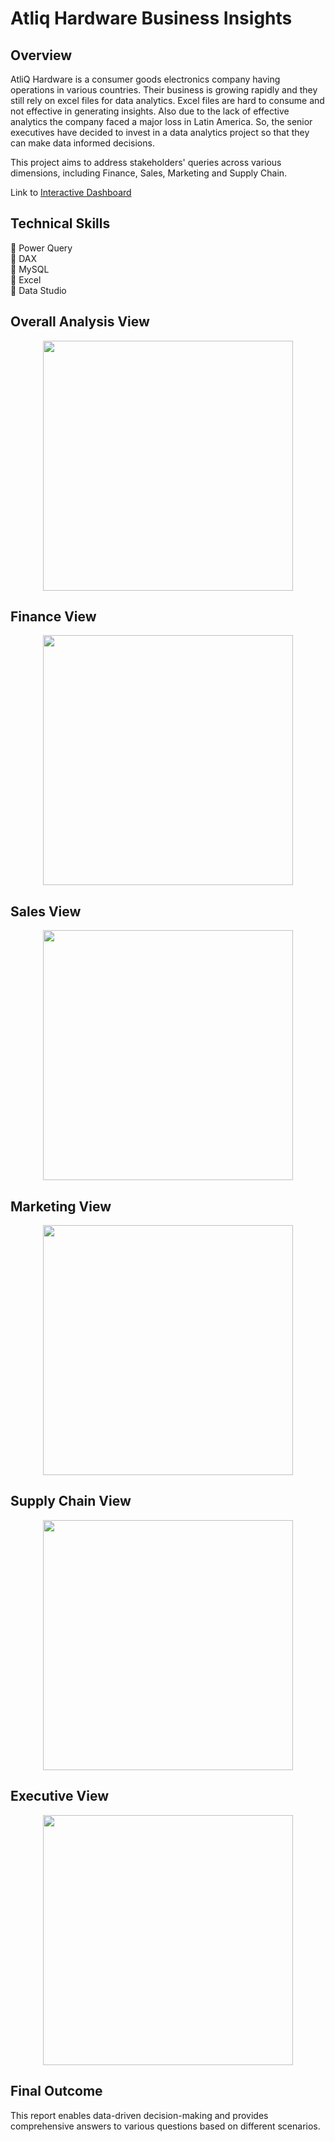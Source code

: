 # Atliq Hardware Business Insights
## Overview
 AtliQ Hardware is a consumer goods electronics company having operations in various countries. Their business is growing rapidly and they still rely on excel files for data analytics. Excel files are hard to consume and not effective in generating insights. Also due to the lack of effective analytics the company faced a major loss in Latin America.
So, the senior executives have decided to invest in a data analytics project so that they can make data informed decisions. 

This project aims to address stakeholders' queries across various dimensions, including Finance, Sales, Marketing and Supply Chain.

Link to [Interactive Dashboard](https://project.novypro.com/eFxb0N)

## Technical Skills
📌 Power Query  
📌 DAX  
📌 MySQL  
📌 Excel  
📌 Data Studio 

## Overall Analysis View
<p align="center">
    <img src='https://github.com/Jayaraaaman/Business-Insights-360/blob/main/Resources/home%20view.JPG' height="400">
</p>

## Finance View
<p align="center">
    <img src='https://github.com/Jayaraaaman/Business-Insights-360/blob/main/Resources/Finance%20View.JPG' height="400">
</p>

## Sales View
<p align="center">
    <img src='https://github.com/Jayaraaaman/Business-Insights-360/blob/main/Resources/Sales%20View.JPG' height="400">
</p>

## Marketing View
<p align="center">
    <img src='https://github.com/Jayaraaaman/Business-Insights-360/blob/main/Resources/Marketing%20view.JPG' height="400">
</p>

## Supply Chain View
<p align="center">
    <img src='https://github.com/Jayaraaaman/Business-Insights-360/blob/main/Resources/Supply%20Chain%20View.JPG' height="400">
</p>

## Executive View
<p align="center">
    <img src='https://github.com/Jayaraaaman/Business-Insights-360/blob/main/Resources/Executive%20View.JPG' height="400">
</p>

## Final Outcome
This report enables data-driven decision-making and provides comprehensive answers to various questions based on different scenarios.
